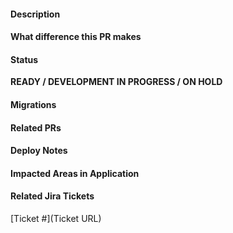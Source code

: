 #### Description


#### What difference this PR makes


#### Status

**READY / DEVELOPMENT IN PROGRESS / ON HOLD**


#### Migrations


#### Related PRs


#### Deploy Notes


#### Impacted Areas in Application


#### Related Jira Tickets
[Ticket #](Ticket URL)
